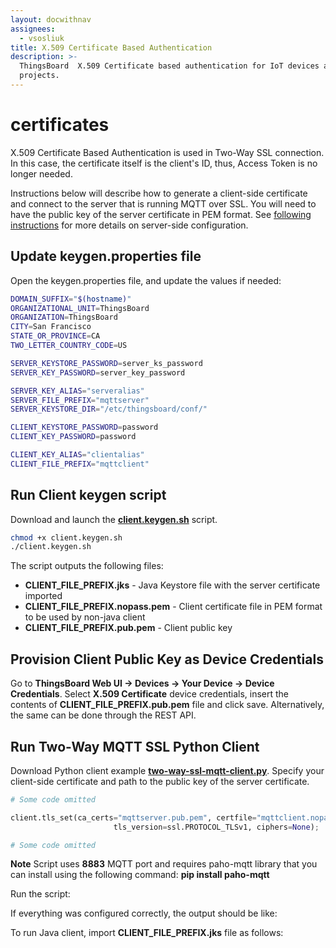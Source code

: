 ```yaml
---
layout: docwithnav
assignees:
  - vsosliuk
title: X.509 Certificate Based Authentication
description: >-
  ThingsBoard  X.509 Certificate based authentication for IoT devices and
  projects.
---
```


# certificates

X.509 Certificate Based Authentication is used in Two-Way SSL connection. In this case, the certificate itself is the client's ID, thus, Access Token is no longer needed.

Instructions below will describe how to generate a client-side certificate and connect to the server that is running MQTT over SSL. You will need to have the public key of the server certificate in PEM format. See [following instructions](https://github.com/caoyingde/thingsboard.github.io/tree/9437083b88083a9b2563248432cbbe460867fbaf/docs/user-guide/mqtt-over-ssl/README.md#self-signed-certificate-generation) for more details on server-side configuration.

## Update keygen.properties file

Open the keygen.properties file, and update the values if needed:

```bash
DOMAIN_SUFFIX="$(hostname)"
ORGANIZATIONAL_UNIT=ThingsBoard
ORGANIZATION=ThingsBoard
CITY=San Francisco
STATE_OR_PROVINCE=CA
TWO_LETTER_COUNTRY_CODE=US

SERVER_KEYSTORE_PASSWORD=server_ks_password
SERVER_KEY_PASSWORD=server_key_password

SERVER_KEY_ALIAS="serveralias"
SERVER_FILE_PREFIX="mqttserver"
SERVER_KEYSTORE_DIR="/etc/thingsboard/conf/"

CLIENT_KEYSTORE_PASSWORD=password
CLIENT_KEY_PASSWORD=password

CLIENT_KEY_ALIAS="clientalias"
CLIENT_FILE_PREFIX="mqttclient"
```

## Run Client keygen script

Download and launch the [**client.keygen.sh**](https://raw.githubusercontent.com/thingsboard/thingsboard/master/tools/src/main/shell/client.keygen.sh) script.

```bash
chmod +x client.keygen.sh
./client.keygen.sh
```

The script outputs the following files:

* **CLIENT\_FILE\_PREFIX.jks** - Java Keystore file with the server certificate imported
* **CLIENT\_FILE\_PREFIX.nopass.pem** - Client certificate file in PEM format to be used by non-java client 
* **CLIENT\_FILE\_PREFIX.pub.pem** - Client public key

## Provision Client Public Key as Device Credentials

Go to **ThingsBoard Web UI -&gt; Devices -&gt; Your Device -&gt; Device Credentials**. Select **X.509 Certificate** device credentials, insert the contents of **CLIENT\_FILE\_PREFIX.pub.pem** file and click save. Alternatively, the same can be done through the REST API.

## Run Two-Way MQTT SSL Python Client

Download Python client example [**two-way-ssl-mqtt-client.py**](https://raw.githubusercontent.com/thingsboard/thingsboard/master/tools/src/main/python/two-way-ssl-mqtt-client.py). Specify your client-side certificate and path to the public key of the server certificate.

```python
# Some code omitted

client.tls_set(ca_certs="mqttserver.pub.pem", certfile="mqttclient.nopass.pem", keyfile=None, cert_reqs=ssl.CERT_REQUIRED,
                       tls_version=ssl.PROTOCOL_TLSv1, ciphers=None);

# Some code omitted
```

**Note** Script uses **8883** MQTT port and requires paho-mqtt library that you can install using the following command: **pip install paho-mqtt**

Run the script:

If everything was configured correctly, the output should be like:

To run Java client, import **CLIENT\_FILE\_PREFIX.jks** file as follows:

